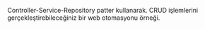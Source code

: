 Controller-Service-Repository patter kullanarak.
CRUD işlemlerini gerçekleştirebileceğiniz bir web otomasyonu örneği.
